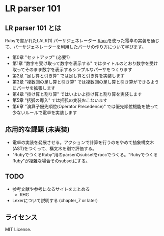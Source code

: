 # LR parser 101

## LR parser 101 とは

Rubyで書かれたLALR(1) パーサジェネレーター [Racc](https://github.com/ruby/racc)を使った電卓の実装を通じて、パーサジェネレーターを利用したパーサの作り方について学びます。

* 第0章 "セットアップ" (必要?)
* 第1章 "数字を受け取って数字を表示する" ではタイトルのとおり数字を受け取ってそのまま数字を表示するシンプルなパーサをつくります
* 第2章 "足し算と引き算" では足し算と引き算を実装します
* 第3章 "複数回の足し算と引き算" では複数回の足し算と引き算ができるようにパーサを拡張します
* 第4章 "掛け算と割り算" ではいよいよ掛け算と割り算を実装します
* 第5章 "括弧の導入" では括弧の実装おこないます
* 第6章 "演算子優先順位(Operator Precedence)" では優先順位機能を使って少ないルールで電卓を実装します

## 応用的な課題 (未実装)

* 電卓の実装を発展させる。アクションで計算を行うのをやめて抽象構文木(AST)をつくって、構文木を別で評価する。
* "RubyでつくるRuby"用のparserのsubsetをraccでつくる。"RubyでつくるRuby"が複雑な場合そのsubsetにする。

## TODO

* 参考文献や参考になるサイトをまとめる
  * RHG
* Lexerについて説明する (chapter_7 or later)

## ライセンス

MIT License.
